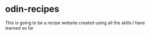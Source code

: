# odin-recipes
This is going to be a recipe website created using all the skills I have learned so far

